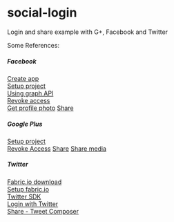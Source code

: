 # social-login
Login and share example with G+, Facebook and Twitter

Some References:

##### Facebook

[Create app](https://developers.facebook.com/quickstarts/501901813305584/?platform=android)  
[Setup project](https://developers.facebook.com/docs/android/getting-started)  
[Using graph API](https://developers.facebook.com/docs/android/graph)  
[Revoke access](https://developers.facebook.com/docs/facebook-login/permissions/v2.3#reference)  
[Get profile photo](https://developers.facebook.com/docs/graph-api/reference/user/picture/)
[Share](https://developers.facebook.com/docs/sharing/android)


##### Google Plus

[Setup project](https://developers.google.com/+/mobile/android/getting-started)  
[Revoke Access](https://developers.google.com/identity/sign-in/android/disconnect)
[Share](https://developers.google.com/+/mobile/android/share/)
[Share media](https://developers.google.com/+/mobile/android/share/media)


##### Twitter

[Fabric.io download](https://fabric.io/downloads)    
[Setup fabric.io](http://docs.fabric.io/android/fabric/integration.html)    
[Twitter SDK](http://docs.fabric.io/android/twitter/twitter.html#set-up-kit)    
[Login with Twitter](http://docs.fabric.io/android/twitter/authentication.html#log-in-with-twitter)    
[Share - Tweet Composer](http://docs.fabric.io/android/twitter/compose-tweets.html)    

